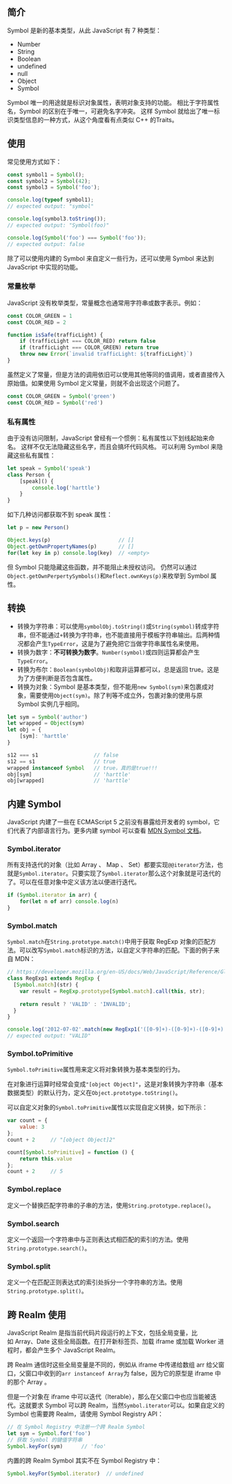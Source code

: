 ## 简介

Symbol 是新的基本类型，从此 JavaScript 有 7 种类型：

* Number
* String
* Boolean
* undefined
* null
* Object
* Symbol

Symbol 唯一的用途就是标识对象属性，表明对象支持的功能。 相比于字符属性名，Symbol 的区别在于唯一，可避免名字冲突。 这样 Symbol 就给出了唯一标识类型信息的一种方式，从这个角度看有点类似 C++ 的Traits。

## 使用

常见使用方式如下：

```JavaScript
const symbol1 = Symbol();
const symbol2 = Symbol(42);
const symbol3 = Symbol('foo');

console.log(typeof symbol1);
// expected output: "symbol"

console.log(symbol3.toString());
// expected output: "Symbol(foo)"

console.log(Symbol('foo') === Symbol('foo'));
// expected output: false
```

除了可以使用内建的 Symbol 来自定义一些行为，还可以使用 Symbol 来达到 JavaScript 中实现的功能。

### 常量枚举

JavaScript 没有枚举类型，常量概念也通常用字符串或数字表示。例如：

```JavaScript
const COLOR_GREEN = 1
const COLOR_RED = 2

function isSafe(trafficLight) {
    if (trafficLight === COLOR_RED) return false
    if (trafficLight === COLOR_GREEN) return true
    throw new Error(`invalid trafficLight: ${trafficLight}`)
}
```

虽然定义了常量，但是方法的调用依旧可以使用其他等同的值调用，或者直接传入原始值。如果使用 Symbol 定义常量，则就不会出现这个问题了。

```JavaScript
const COLOR_GREEN = Symbol('green')
const COLOR_RED = Symbol('red')
```

### 私有属性

由于没有访问限制，JavaScript 曾经有一个惯例：私有属性以下划线起始来命名。 这样不仅无法隐藏这些名字，而且会搞坏代码风格。 可以利用 Symbol 来隐藏这些私有属性：

```JavaScript
let speak = Symbol('speak')
class Person {
    [speak]() {
        console.log('harttle')
    }
}
```

如下几种访问都获取不到 speak 属性：

```JavaScript
let p = new Person()

Object.keys(p)                      // []
Object.getOwnPropertyNames(p)       // []
for(let key in p) console.log(key)  // <empty>
```

但 Symbol 只能隐藏这些函数，并不能阻止未授权访问。 仍然可以通过`Object.getOwnPerpertySymbols()`和`Reflect.ownKeys(p)`来枚举到 Symbol 属性。

## 转换

* 转换为字符串：可以使用`symbolObj.toString()`或`String(symbol)`转成字符串，但不能通过`+`转换为字符串，也不能直接用于模板字符串输出。后两种情况都会产生`TypeError`，这是为了避免把它当做字符串属性名来使用。
* 转换为数字：**不可转换为数字**。`Number(symbol)`或四则运算都会产生`TypeError`。
* 转换为布尔：`Boolean(symbolObj)`和取非运算都可以，总是返回 true。这是为了方便判断是否包含属性。
* 转换为对象：Symbol 是基本类型，但不能用`new Symbol(sym)`来包裹成对象，需要使用`Object(sym)`。除了判等不成立外，包裹对象的使用与原 Symbol 实例几乎相同。

```JavaScript
let sym = Symbol('author')
let wrapped = Object(sym)
let obj = {
    [sym]: 'harttle'
}

s12 === s1                  // false
s12 == s1                   // true
wrapped instanceof Symbol   // true，真的是true!!!
obj[sym]                    // 'harttle'
obj[wrapped]                // 'harttle'
```

## 内建 Symbol

JavaScript 内建了一些在 ECMAScript 5 之前没有暴露给开发者的 symbol，它们代表了内部语言行为。更多内建 symbol 可以查看 [MDN Symbol 文档](https://developer.mozilla.org/zh-CN/docs/Web/JavaScript/Reference/Global_Objects/Symbol#Well-known_symbols)。

### Symbol.iterator

所有支持迭代的对象（比如 Array 、 Map 、 Set）都要实现`@@iterator`方法，也就是`Symbol.iterator`。只要实现了`Symbol.iterator`那么这个对象就是可迭代的了。可以在任意对象中定义该方法以便进行迭代。

```JavaScript
if (Symbol.iterator in arr) {
    for(let n of arr) console.log(n)
}
```

### Symbol.match

`Symbol.match`在`String.prototype.match()`中用于获取 RegExp 对象的匹配方法。可以改写`Symbol.match`标识的方法，以自定义字符串的匹配。下面的例子来自 MDN：

```JavaScript
// https://developer.mozilla.org/en-US/docs/Web/JavaScript/Reference/Global_Objects/RegExp/@@match
class RegExp1 extends RegExp {
  [Symbol.match](str) {
    var result = RegExp.prototype[Symbol.match].call(this, str);
    
    return result ? 'VALID' : 'INVALID';
  }
}

console.log('2012-07-02'.match(new RegExp1('([0-9]+)-([0-9]+)-([0-9]+)')));
// expected output: "VALID"
```

### Symbol.toPrimitive

`Symbol.toPrimitive`属性用来定义将对象转换为基本类型的行为。

在对象进行运算时经常会变成`"[object Object]"`，这是对象转换为字符串（基本数据类型）的默认行为，定义在`Object.prototype.toString()`。

可以自定义对象的`Symbol.toPrimitive`属性以实现自定义转换，如下所示：

```JavaScript
var count = {
    value: 3
};
count + 2     // "[object Object]2"

count[Symbol.toPrimitive] = function () {
    return this.value
};
count + 2     // 5
```

### Symbol.replace

定义一个替换匹配字符串的子串的方法，使用`String.prototype.replace()`。

### Symbol.search

定义一个返回一个字符串中与正则表达式相匹配的索引的方法。使用`String.prototype.search()`。

### Symbol.split

定义一个在匹配正则表达式的索引处拆分一个字符串的方法。使用`String.prototype.split()`。

## 跨 Realm 使用

JavaScript Realm 是指当前代码片段运行的上下文，包括全局变量，比如 Array、Date 这些全局函数。在打开新标签页、加载 iframe 或加载 Worker 进程时，都会产生多个 JavaScript Realm。

跨 Realm 通信时这些全局变量是不同的，例如从 iframe 中传递给数组 arr 给父窗口，父窗口中收到的`arr instanceof Array`为 false，因为它的原型是 iframe 中的那个 Array 。

但是一个对象在 iframe 中可以迭代（Iterable），那么在父窗口中也应当能被迭代。这就要求 Symbol 可以跨 Realm，当然`Symbol.iterator`可以。如果自定义的 Symbol 也需要跨 Realm，请使用 Symbol Registry API：

```JavaScript
// 在 Symbol Registry 中注册一个跨 Realm Symbol
let sym = Symbol.for('foo')
// 获取 Symbol 的键值字符串
Symbol.keyFor(sym)      // 'foo'
```

内置的跨 Realm Symbol 其实不在 Symbol Registry 中：

```JavaScript
Symbol.keyFor(Symbol.iterator)  // undefined
```


